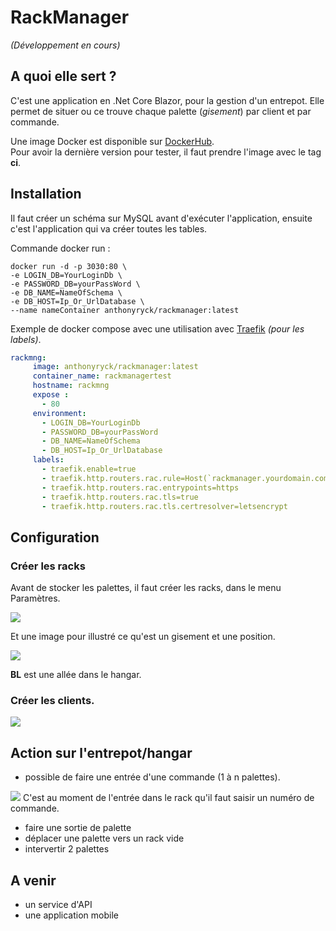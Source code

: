 # RackManager
*(Développement en cours)*

## A quoi elle sert ?
C'est une application en .Net Core Blazor, pour la gestion d'un entrepot. Elle permet de situer ou ce trouve chaque palette (*gisement*) par client et par commande.

Une image Docker est disponible sur [DockerHub](https://hub.docker.com/repository/docker/anthonyryck/rackmanager).  
Pour avoir la dernière version pour tester, il faut prendre l'image avec le tag **ci**.

## Installation
Il faut créer un schéma sur MySQL avant d'exécuter l'application, ensuite c'est l'application qui va créer toutes les tables.

Commande docker run :
```
docker run -d -p 3030:80 \
-e LOGIN_DB=YourLoginDb \
-e PASSWORD_DB=yourPassWord \
-e DB_NAME=NameOfSchema \
-e DB_HOST=Ip_Or_UrlDatabase \
--name nameContainer anthonyryck/rackmanager:latest
```

Exemple de docker compose avec une utilisation avec [Traefik](https://doc.traefik.io/traefik/) *(pour les labels)*.
```yml
rackmng:
     image: anthonyryck/rackmanager:latest
     container_name: rackmanagertest
     hostname: rackmng
     expose :
       - 80
     environment:
       - LOGIN_DB=YourLoginDb
       - PASSWORD_DB=yourPassWord 
       - DB_NAME=NameOfSchema
       - DB_HOST=Ip_Or_UrlDatabase
     labels:
       - traefik.enable=true
       - traefik.http.routers.rac.rule=Host(`rackmanager.yourdomain.com`)
       - traefik.http.routers.rac.entrypoints=https
       - traefik.http.routers.rac.tls=true
       - traefik.http.routers.rac.tls.certresolver=letsencrypt
```

## Configuration

### Créer les racks  
Avant de stocker les palettes, il faut créer les racks, dans le menu Paramètres.

<img src="https://i.ibb.co/J7KQX8Y/01-Config-Racks.png">  

Et une image pour illustré ce qu'est un gisement et une position.

<img src="https://i.ibb.co/dpNvXTZ/rack-Sample.jpg">

**BL** est une allée dans le hangar. 


### Créer les clients.  
<img src="https://i.ibb.co/XF21kfD/02-Config-Client.png">


## Action sur l'entrepot/hangar
- possible de faire une entrée d'une commande (1 à n palettes).  
<img src="https://i.ibb.co/cyxNWyM/03-Hangar-Entree.png">  
C'est au moment de l'entrée dans le rack qu'il faut saisir un numéro de commande.  

- faire une sortie de palette
- déplacer une palette vers un rack vide
- intervertir 2 palettes

## A venir
- un service d'API
- une application mobile
